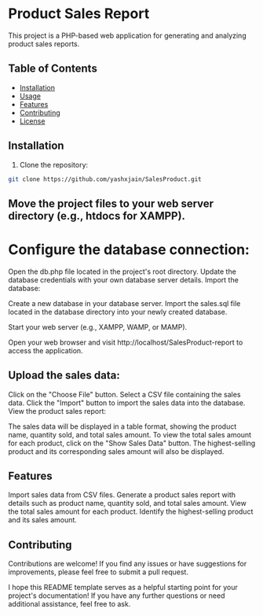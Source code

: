 # Product Sales Report

This project is a PHP-based web application for generating and analyzing product sales reports.

## Table of Contents
- [Installation](#installation)
- [Usage](#usage)
- [Features](#features)
- [Contributing](#contributing)
- [License](#license)

## Installation

1. Clone the repository:

```bash
git clone https://github.com/yashxjain/SalesProduct.git
```
## Move the project files to your web server directory (e.g., htdocs for XAMPP).

# Configure the database connection:

Open the db.php file located in the project's root directory.
Update the database credentials with your own database server details.
Import the database:

Create a new database in your database server.
Import the sales.sql file located in the database directory into your newly created database.

Start your web server (e.g., XAMPP, WAMP, or MAMP).

Open your web browser and visit http://localhost/SalesProduct-report to access the application.

## Upload the sales data:

Click on the "Choose File" button.
Select a CSV file containing the sales data.
Click the "Import" button to import the sales data into the database.
View the product sales report:

The sales data will be displayed in a table format, showing the product name, quantity sold, and total sales amount.
To view the total sales amount for each product, click on the "Show Sales Data" button.
The highest-selling product and its corresponding sales amount will also be displayed.

## Features
Import sales data from CSV files.
Generate a product sales report with details such as product name, quantity sold, and total sales amount.
View the total sales amount for each product.
Identify the highest-selling product and its sales amount.

## Contributing
Contributions are welcome! If you find any issues or have suggestions for improvements, please feel free to submit a pull request.

I hope this README template serves as a helpful starting point for your project's documentation! If you have any further questions or need additional assistance, feel free to ask.
